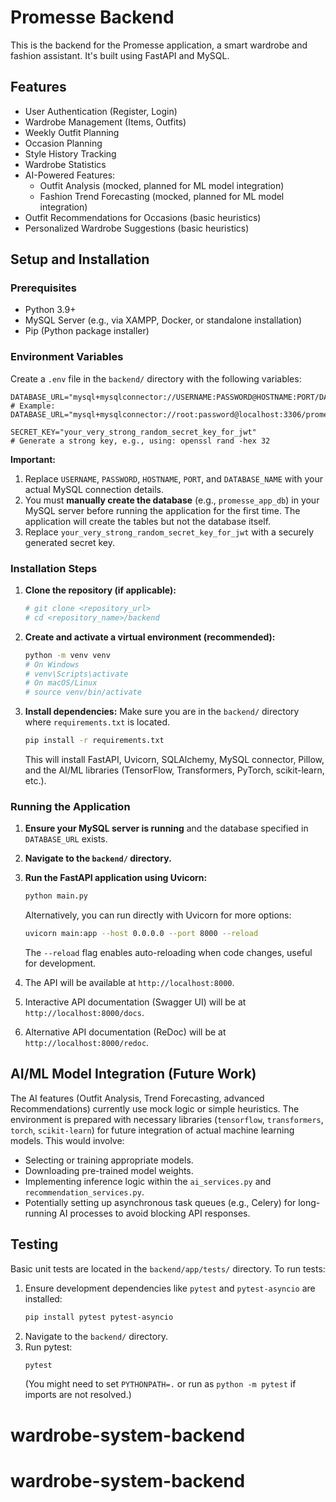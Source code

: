 # Promesse Backend

This is the backend for the Promesse application, a smart wardrobe and fashion assistant. It's built using FastAPI and MySQL.

## Features

- User Authentication (Register, Login)
- Wardrobe Management (Items, Outfits)
- Weekly Outfit Planning
- Occasion Planning
- Style History Tracking
- Wardrobe Statistics
- AI-Powered Features:
    - Outfit Analysis (mocked, planned for ML model integration)
    - Fashion Trend Forecasting (mocked, planned for ML model integration)
- Outfit Recommendations for Occasions (basic heuristics)
- Personalized Wardrobe Suggestions (basic heuristics)

## Setup and Installation

### Prerequisites

- Python 3.9+
- MySQL Server (e.g., via XAMPP, Docker, or standalone installation)
- Pip (Python package installer)

### Environment Variables

Create a `.env` file in the `backend/` directory with the following variables:

```env
DATABASE_URL="mysql+mysqlconnector://USERNAME:PASSWORD@HOSTNAME:PORT/DATABASE_NAME"
# Example: DATABASE_URL="mysql+mysqlconnector://root:password@localhost:3306/promesse_app_db"

SECRET_KEY="your_very_strong_random_secret_key_for_jwt"
# Generate a strong key, e.g., using: openssl rand -hex 32
```

**Important:**
1.  Replace `USERNAME`, `PASSWORD`, `HOSTNAME`, `PORT`, and `DATABASE_NAME` with your actual MySQL connection details.
2.  You must **manually create the database** (e.g., `promesse_app_db`) in your MySQL server before running the application for the first time. The application will create the tables but not the database itself.
3.  Replace `your_very_strong_random_secret_key_for_jwt` with a securely generated secret key.

### Installation Steps

1.  **Clone the repository (if applicable):**
    ```bash
    # git clone <repository_url>
    # cd <repository_name>/backend
    ```

2.  **Create and activate a virtual environment (recommended):**
    ```bash
    python -m venv venv
    # On Windows
    # venv\Scripts\activate
    # On macOS/Linux
    # source venv/bin/activate
    ```

3.  **Install dependencies:**
    Make sure you are in the `backend/` directory where `requirements.txt` is located.
    ```bash
    pip install -r requirements.txt
    ```
    This will install FastAPI, Uvicorn, SQLAlchemy, MySQL connector, Pillow, and the AI/ML libraries (TensorFlow, Transformers, PyTorch, scikit-learn, etc.).

### Running the Application

1.  **Ensure your MySQL server is running** and the database specified in `DATABASE_URL` exists.
2.  **Navigate to the `backend/` directory.**
3.  **Run the FastAPI application using Uvicorn:**
    ```bash
    python main.py
    ```
    Alternatively, you can run directly with Uvicorn for more options:
    ```bash
    uvicorn main:app --host 0.0.0.0 --port 8000 --reload
    ```
    The `--reload` flag enables auto-reloading when code changes, useful for development.

4.  The API will be available at `http://localhost:8000`.
5.  Interactive API documentation (Swagger UI) will be at `http://localhost:8000/docs`.
6.  Alternative API documentation (ReDoc) will be at `http://localhost:8000/redoc`.

## AI/ML Model Integration (Future Work)

The AI features (Outfit Analysis, Trend Forecasting, advanced Recommendations) currently use mock logic or simple heuristics. The environment is prepared with necessary libraries (`tensorflow`, `transformers`, `torch`, `scikit-learn`) for future integration of actual machine learning models. This would involve:
- Selecting or training appropriate models.
- Downloading pre-trained model weights.
- Implementing inference logic within the `ai_services.py` and `recommendation_services.py`.
- Potentially setting up asynchronous task queues (e.g., Celery) for long-running AI processes to avoid blocking API responses.

## Testing

Basic unit tests are located in the `backend/app/tests/` directory. To run tests:

1.  Ensure development dependencies like `pytest` and `pytest-asyncio` are installed:
    ```bash
    pip install pytest pytest-asyncio
    ```
2.  Navigate to the `backend/` directory.
3.  Run pytest:
    ```bash
    pytest
    ```
    (You might need to set `PYTHONPATH=.` or run as `python -m pytest` if imports are not resolved.)
# wardrobe-system-backend
# wardrobe-system-backend
